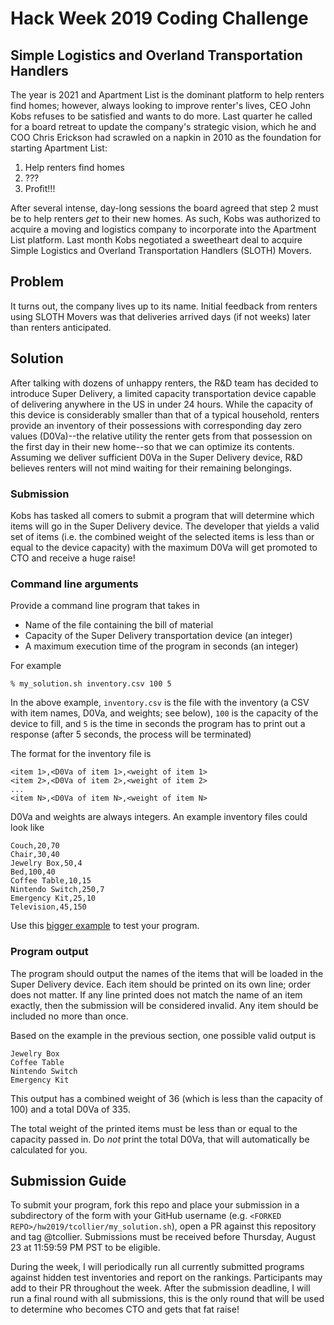 # Hack Week 2019 Coding Challenge

## Simple Logistics and Overland Transportation Handlers

The year is 2021 and Apartment List is the dominant platform to help renters find
homes; however, always looking to improve renter's lives, CEO John Kobs refuses to be
satisfied and wants to do more. Last quarter he called for a board retreat to update
the company's strategic vision, which he and COO Chris Erickson had scrawled on a napkin
in 2010 as the foundation for starting Apartment List:

1. Help renters find homes
2. ???
3. Profit!!!

After several intense, day-long sessions the board agreed that step 2 must be to help
renters _get_ to their new homes. As such, Kobs was authorized to acquire a moving and
logistics company to incorporate into the Apartment List platform. Last month Kobs
negotiated a sweetheart deal to acquire Simple Logistics and Overland Transportation
Handlers (SLOTH) Movers.

## Problem

It turns out, the company lives up to its name. Initial feedback from renters using
SLOTH Movers was that deliveries arrived days (if not weeks) later than renters
anticipated.

## Solution

After talking with dozens of unhappy renters, the R&D team has decided to introduce
Super Delivery, a limited capacity transportation device capable of delivering anywhere
in the US in under 24 hours. While the capacity of this device is considerably smaller
than that of a typical household, renters provide an inventory of their possessions with
corresponding day zero values (D0Va)--the relative
utility the renter gets from that possession on the first day in their new home--so that
we can optimize its contents. Assuming
we deliver sufficient D0Va in the Super Delivery device, R&D believes renters will not
mind waiting for their remaining belongings.

### Submission

Kobs has tasked all comers to submit a program that will determine which
items will go in the Super Delivery device. The developer that yields a valid
set of items (i.e. the combined weight of the selected items is less than or equal
to the device capacity) with the maximum D0Va will get promoted to CTO and receive
a huge raise!

### Command line arguments

Provide a command line program that takes in

* Name of the file containing the bill of material
* Capacity of the Super Delivery transportation device (an integer)
* A maximum execution time of the program in seconds (an integer)

For example

```
% my_solution.sh inventory.csv 100 5
```

In the above example, `inventory.csv` is the file with the inventory (a CSV with item
names, D0Va, and weights; see below), `100` is the capacity of the device to fill, and `5` is
the time in seconds the program has to print out a response (after 5 seconds, the process
will be terminated)

The format for the inventory file is

```
<item 1>,<D0Va of item 1>,<weight of item 1>
<item 2>,<D0Va of item 2>,<weight of item 2>
...
<item N>,<D0Va of item N>,<weight of item N>
```

D0Va and weights are always integers. An example inventory files could look like

```
Couch,20,70
Chair,30,40
Jewelry Box,50,4
Bed,100,40
Coffee Table,10,15
Nintendo Switch,250,7
Emergency Kit,25,10
Television,45,150
```

Use this [bigger example](inventory_50.csv) to test your program.

### Program output

The program should output the names of the items that will be loaded in the Super Delivery device.
Each item should be printed on its own line; order does not matter.
If any line printed does not match the name of an item exactly, then the submission will
be considered invalid.
Any item should be included no more than once.

Based on the example in the previous section, one possible valid output is

```
Jewelry Box
Coffee Table
Nintendo Switch
Emergency Kit
```

This output has a combined weight of 36 (which is less than the capacity of 100) and
a total D0Va of 335.

The total weight of the printed items must be less than or equal to the capacity passed in.
Do *not* print the total D0Va, that will automatically be calculated for you.

## Submission Guide

To submit your program, fork this repo and place your submission in a
subdirectory of the form with your GitHub username
(e.g. `<FORKED REPO>/hw2019/tcollier/my_solution.sh`),
open a PR against this repository and tag @tcollier.
Submissions must be received before Thursday, August 23 at 11:59:59 PM PST to be eligible.

During the week, I will periodically run all currently submitted programs against hidden test
inventories and report on the rankings. Participants may add to their PR throughout the week.
After the submission deadline, I will run a final round with all
submissions, this is the only round that will be used to determine who becomes CTO and gets
that fat raise!
